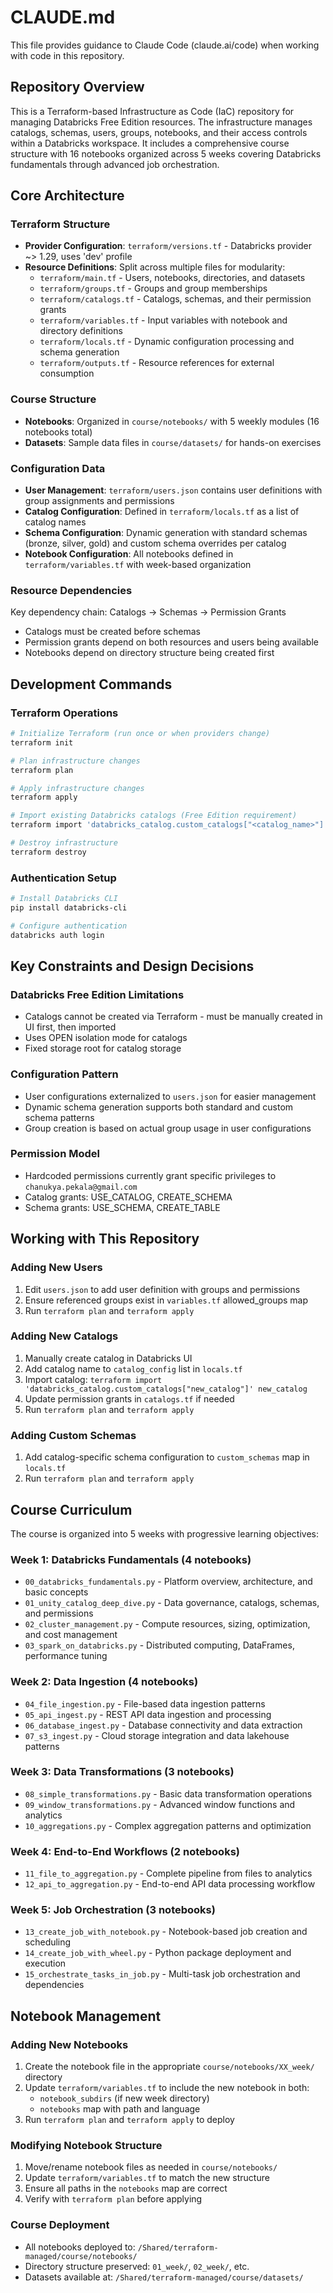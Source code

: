 # CLAUDE.md

This file provides guidance to Claude Code (claude.ai/code) when working with code in this repository.

## Repository Overview

This is a Terraform-based Infrastructure as Code (IaC) repository for managing Databricks Free Edition resources. The infrastructure manages catalogs, schemas, users, groups, notebooks, and their access controls within a Databricks workspace. It includes a comprehensive course structure with 16 notebooks organized across 5 weeks covering Databricks fundamentals through advanced job orchestration.

## Core Architecture

### Terraform Structure
- **Provider Configuration**: `terraform/versions.tf` - Databricks provider ~> 1.29, uses 'dev' profile
- **Resource Definitions**: Split across multiple files for modularity:
  - `terraform/main.tf` - Users, notebooks, directories, and datasets
  - `terraform/groups.tf` - Groups and group memberships
  - `terraform/catalogs.tf` - Catalogs, schemas, and their permission grants
  - `terraform/variables.tf` - Input variables with notebook and directory definitions
  - `terraform/locals.tf` - Dynamic configuration processing and schema generation
  - `terraform/outputs.tf` - Resource references for external consumption

### Course Structure
- **Notebooks**: Organized in `course/notebooks/` with 5 weekly modules (16 notebooks total)
- **Datasets**: Sample data files in `course/datasets/` for hands-on exercises

### Configuration Data
- **User Management**: `terraform/users.json` contains user definitions with group assignments and permissions
- **Catalog Configuration**: Defined in `terraform/locals.tf` as a list of catalog names
- **Schema Configuration**: Dynamic generation with standard schemas (bronze, silver, gold) and custom schema overrides per catalog
- **Notebook Configuration**: All notebooks defined in `terraform/variables.tf` with week-based organization

### Resource Dependencies
Key dependency chain: Catalogs → Schemas → Permission Grants
- Catalogs must be created before schemas
- Permission grants depend on both resources and users being available
- Notebooks depend on directory structure being created first

## Development Commands

### Terraform Operations
```bash
# Initialize Terraform (run once or when providers change)
terraform init

# Plan infrastructure changes
terraform plan

# Apply infrastructure changes
terraform apply

# Import existing Databricks catalogs (Free Edition requirement)
terraform import 'databricks_catalog.custom_catalogs["<catalog_name>"]' <catalog_name>

# Destroy infrastructure
terraform destroy
```

### Authentication Setup
```bash
# Install Databricks CLI
pip install databricks-cli

# Configure authentication
databricks auth login
```

## Key Constraints and Design Decisions

### Databricks Free Edition Limitations
- Catalogs cannot be created via Terraform - must be manually created in UI first, then imported
- Uses OPEN isolation mode for catalogs
- Fixed storage root for catalog storage

### Configuration Pattern
- User configurations externalized to `users.json` for easier management
- Dynamic schema generation supports both standard and custom schema patterns
- Group creation is based on actual group usage in user configurations

### Permission Model
- Hardcoded permissions currently grant specific privileges to `chanukya.pekala@gmail.com`
- Catalog grants: USE_CATALOG, CREATE_SCHEMA
- Schema grants: USE_SCHEMA, CREATE_TABLE

## Working with This Repository

### Adding New Users
1. Edit `users.json` to add user definition with groups and permissions
2. Ensure referenced groups exist in `variables.tf` allowed_groups map
3. Run `terraform plan` and `terraform apply`

### Adding New Catalogs
1. Manually create catalog in Databricks UI
2. Add catalog name to `catalog_config` list in `locals.tf`
3. Import catalog: `terraform import 'databricks_catalog.custom_catalogs["new_catalog"]' new_catalog`
4. Update permission grants in `catalogs.tf` if needed
5. Run `terraform plan` and `terraform apply`

### Adding Custom Schemas
1. Add catalog-specific schema configuration to `custom_schemas` map in `locals.tf`
2. Run `terraform plan` and `terraform apply`

## Course Curriculum

The course is organized into 5 weeks with progressive learning objectives:

### Week 1: Databricks Fundamentals (4 notebooks)
- `00_databricks_fundamentals.py` - Platform overview, architecture, and basic concepts
- `01_unity_catalog_deep_dive.py` - Data governance, catalogs, schemas, and permissions
- `02_cluster_management.py` - Compute resources, sizing, optimization, and cost management
- `03_spark_on_databricks.py` - Distributed computing, DataFrames, performance tuning

### Week 2: Data Ingestion (4 notebooks)
- `04_file_ingestion.py` - File-based data ingestion patterns
- `05_api_ingest.py` - REST API data ingestion and processing
- `06_database_ingest.py` - Database connectivity and data extraction
- `07_s3_ingest.py` - Cloud storage integration and data lakehouse patterns

### Week 3: Data Transformations (3 notebooks)
- `08_simple_transformations.py` - Basic data transformation operations
- `09_window_transformations.py` - Advanced window functions and analytics
- `10_aggregations.py` - Complex aggregation patterns and optimization

### Week 4: End-to-End Workflows (2 notebooks)
- `11_file_to_aggregation.py` - Complete pipeline from files to analytics
- `12_api_to_aggregation.py` - End-to-end API data processing workflow

### Week 5: Job Orchestration (3 notebooks)
- `13_create_job_with_notebook.py` - Notebook-based job creation and scheduling
- `14_create_job_with_wheel.py` - Python package deployment and execution
- `15_orchestrate_tasks_in_job.py` - Multi-task job orchestration and dependencies

## Notebook Management

### Adding New Notebooks
1. Create the notebook file in the appropriate `course/notebooks/XX_week/` directory
2. Update `terraform/variables.tf` to include the new notebook in both:
   - `notebook_subdirs` (if new week directory)
   - `notebooks` map with path and language
3. Run `terraform plan` and `terraform apply` to deploy

### Modifying Notebook Structure
1. Move/rename notebook files as needed in `course/notebooks/`
2. Update `terraform/variables.tf` to match the new structure
3. Ensure all paths in the `notebooks` map are correct
4. Verify with `terraform plan` before applying

### Course Deployment
- All notebooks deployed to: `/Shared/terraform-managed/course/notebooks/`
- Directory structure preserved: `01_week/`, `02_week/`, etc.
- Datasets available at: `/Shared/terraform-managed/course/datasets/`
